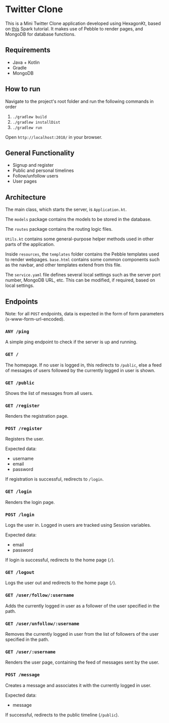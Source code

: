 
# Twitter Clone

This is a Mini Twitter Clone application developed using HexagonKt, based on [this](http://sparkjava.com/tutorials/twitter-clone) Spark tutorial. It makes use of Pebble to render pages, and MongoDB for database functions.

## Requirements

* Java + Kotlin
* Gradle
* MongoDB

## How to run
Navigate to the project's root folder and run the following commands in order

1. `./gradlew build`
2. `./gradlew installDist`
3. `./gradlew run`

Open `http://localhost:2010/` in your browser.

## General Functionality

* Signup and register
* Public and personal timelines
* Follow/unfollow users
* User pages

## Architecture

The main class, which starts the server, is `Application.kt`.

The `models` package contains the models to be stored in the database.

The `routes` package contains the routing logic files.

`Utils.kt` contains some general-purpose helper methods used in other parts of the application.

Inside `resources`, the `templates` folder contains the Pebble templates used to render webpages. `base.html` contains some common components such as the navbar, and other templates extend from this file.

The `service.yaml` file defines several local settings such as the server port number, MongoDB URL, etc. This can be modified, if required, based on local settings.

## Endpoints

Note: for all `POST` endpoints, data is expected in the form of form parameters (x-www-form-url-encoded).

### `ANY /ping`
A simple ping endpoint to check if the server is up and running.

### `GET /`
The homepage. If no user is logged in, this redirects to `/public`, else a feed of messages of users followed by the currently logged in user is shown.

### `GET /public`
Shows the list of messages from all users.

### `GET /register`
Renders the registration page.

### `POST /register`
Registers the user.

Expected data:
* username
* email
* password

If registration is successful, redirects to `/login`.

### `GET /login`
Renders the login page.

### `POST /login`
Logs the user in. Logged in users are tracked using Session variables.

Expected data:
* email
* password

If login is successful, redirects to the home page (`/`).

### `GET /logout`
Logs the user out and redirects to the home page (`/`).

### `GET /user/follow/:username`
Adds the currently logged in user as a follower of the user specified in the path.

### `GET /user/unfollow/:username`
Removes the currently logged in user from the list of followers of the user specified in the path.

### `GET /user/:username`
Renders the user page, containing the feed of messages sent by the user.

### `POST /message`
Creates a message and associates it with the currently logged in user.

Expected data:
* message

If successful, redirects to the public timeline (`/public`).